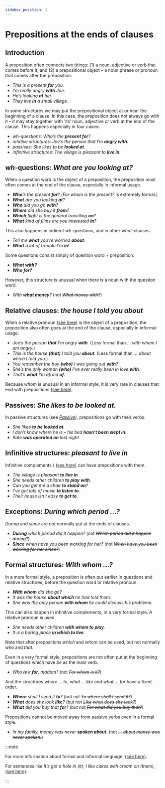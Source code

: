 ```yaml
---
sidebar_position: 2
---
```


# Prepositions at the ends of clauses

## Introduction

A preposition often connects two things: (1) a noun, adjective or verb that comes before it, and (2) a prepositional object – a noun phrase or pronoun that comes after the preposition.

- *This is a present **for** you.*
- *I’m really angry **with** Joe.*
- *He’s looking **at** her.*
- *They live **in** a small village.*

In some structures we may put the prepositional object at or near the beginning of a clause. In this case, the preposition does not always go with it – it may stay together with ‘its’ noun, adjective or verb at the end of the clause. This happens especially in four cases:

- **wh*\-questions: Who’s the **present for**?*
- *relative structures: Joe’s the person that I’m **angry with**.*
- *passives: She likes to be **looked at**.*
- *infinitive structures: The village is pleasant to **live in**.*

## *wh*-questions: *What are you looking at?*

When a question word is the object of a preposition, the preposition most often comes at the end of the clause, especially in informal usage.

- ***Who**’s the present **for**?* (*For whom is the present?* is extremely formal.)
- ***What** are you looking **at**?*
- ***Who** did you go **with**?*
- ***Where** did she buy it **from**?*
- ***Which** flight is the general travelling **on**?*
- ***What** kind of films are you interested **in**?*

This also happens in indirect *wh*\-questions, and in other *what*\-clauses.

- *Tell me **what** you’re worried **about**.*
- ***What** a lot of trouble I’m **in**!*

Some questions consist simply of question word + preposition.

- ***What with?***
- ***Who for?***

However, this structure is unusual when there is a noun with the question word.

- *With **what money**?* (not *~~What money with?~~*)

## Relative clauses: *the house I told you about*

When a relative pronoun [(see here)](./../relative-clauses/relatives-basic-information) is the object of a preposition, the preposition also often goes at the end of the clause, especially in informal usage.

- *Joe’s the person **that** I’m angry **with**.* (Less formal than … *with whom I am angry.*)
- *This is the house **(that)** I told you **about**.* (Less formal than *… about which I told you.*)
- *You remember the boy **(who)** I was going out **with**?*
- *She’s the only woman **(who)** I’ve ever really been in love **with**.*
- *That’s **what** I’m afraid **of**.*

Because *whom* is unusual in an informal style, it is very rare in clauses that end with prepositions [(see here)](./../relative-clauses/relatives-advanced-points#who-and-whom).

## Passives: *She likes to be looked at.*

In passive structures (see [*Passive*](../passives/passives-introduction)), prepositions go with their verbs.

- *She likes **to be looked at**.*
- *I don’t know where he is – his bed **hasn’t been slept in**.*
- *Kate **was operated on** last night.*

## Infinitive structures: *pleasant to live in*

Infinitive complements ( [(see here)](./../infinitives-ing-forms-and-past-participles-after-nouns-verbs-etc/infinitives-after-adjectives-pleased-to-see-you) can have prepositions with them.

- *The village is pleasant **to live in**.*
- *She needs other children **to play with**.*
- *Can you get me a chair **to stand on**?*
- *I’ve got lots of music **to listen to**.*
- *Their house isn’t easy **to get to**.*

## Exceptions: *During which period …?*

*During* and *since* are not normally put at the ends of clauses.

- ***During** which period did it happen?* (not *~~Which period did it happen during?~~*)
- ***Since** when have you been working for her?* (not *~~When have you been working for her since?~~*)

## Formal structures: *With whom …?*

In a more formal style, a preposition is often put earlier in questions and relative structures, before the question word or relative pronoun.

- ***With whom** did she go?*
- *It was the house **about which** he had told them.*
- *She was the only person **with whom** he could discuss his problems.*

This can also happen in infinitive complements, in a very formal style. A relative pronoun is used.

- *She needs other children **with whom to play**.*
- *It is a boring place **in which to live**.*

Note that after prepositions *which* and *whom* can be used, but not normally *who* and *that*.

Even in a very formal style, prepositions are not often put at the beginning of questions which have *be* as the main verb.

- *Who **is** it **for**, madam?* (not *~~For whom is it?~~*)

And the structures *where … to*, *what … like* and *what … for* have a fixed order.

- ***Where** shall I send it **to**?* (but not *~~To where shall I send it?~~*)
- ***What** does she look **like**?* (but not *~~Like what does she look?~~*)
- ***What** did you buy that **for**?* (but not *~~For what did you buy that?~~*)

Prepositions cannot be moved away from passive verbs even in a formal style.

- *In my family, money was never **spoken about**.* (not *~~… about money was never spoken.~~*)

:::note

For more information about formal and informal language, [(see here)](./../written-texts/formality).

For sentences like *It’s got a hole in (it)*; *I like cakes with cream on (them)*, [(see here)](../information-structure/ellipsis-leaving-words-out-introduction#pronouns-after-prepositions).

:::
